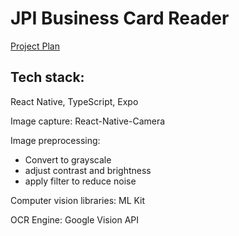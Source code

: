 # JPI Business Card Reader

[Project Plan](https://docs.google.com/document/d/16PUe8k9R38RoEZ8tItnoPgVwN4BpD1i-MQLAlYby_fk/edit?usp=sharing)

## Tech stack:

React Native, TypeScript, Expo

Image capture: React-Native-Camera

Image preprocessing: 
- Convert to grayscale
- adjust contrast and brightness
- apply filter to reduce noise

Computer vision libraries: ML Kit

OCR Engine: Google Vision API
